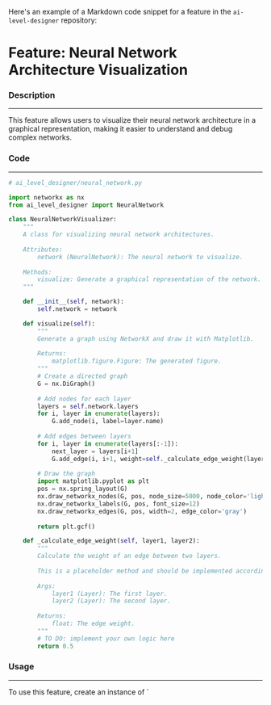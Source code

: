 Here's an example of a Markdown code snippet for a feature in the `ai-level-designer` repository:

**Feature: Neural Network Architecture Visualization**
=============================================

### Description
----------------

This feature allows users to visualize their neural network architecture in a graphical representation, making it easier to understand and debug complex networks.

### Code
------

```python
# ai_level_designer/neural_network.py

import networkx as nx
from ai_level_designer import NeuralNetwork

class NeuralNetworkVisualizer:
    """
    A class for visualizing neural network architectures.
    
    Attributes:
        network (NeuralNetwork): The neural network to visualize.
        
    Methods:
        visualize: Generate a graphical representation of the network.
    """

    def __init__(self, network):
        self.network = network

    def visualize(self):
        """
        Generate a graph using NetworkX and draw it with Matplotlib.
        
        Returns:
            matplotlib.figure.Figure: The generated figure.
        """
        # Create a directed graph
        G = nx.DiGraph()
        
        # Add nodes for each layer
        layers = self.network.layers
        for i, layer in enumerate(layers):
            G.add_node(i, label=layer.name)
        
        # Add edges between layers
        for i, layer in enumerate(layers[:-1]):
            next_layer = layers[i+1]
            G.add_edge(i, i+1, weight=self._calculate_edge_weight(layer, next_layer))
        
        # Draw the graph
        import matplotlib.pyplot as plt
        pos = nx.spring_layout(G)
        nx.draw_networkx_nodes(G, pos, node_size=5000, node_color='lightblue')
        nx.draw_networkx_labels(G, pos, font_size=12)
        nx.draw_networkx_edges(G, pos, width=2, edge_color='gray')
        
        return plt.gcf()

    def _calculate_edge_weight(self, layer1, layer2):
        """
        Calculate the weight of an edge between two layers.
        
        This is a placeholder method and should be implemented according to your specific use case.
        
        Args:
            layer1 (Layer): The first layer.
            layer2 (Layer): The second layer.
        
        Returns:
            float: The edge weight.
        """
        # TO DO: implement your own logic here
        return 0.5
```

### Usage
-----

To use this feature, create an instance of `